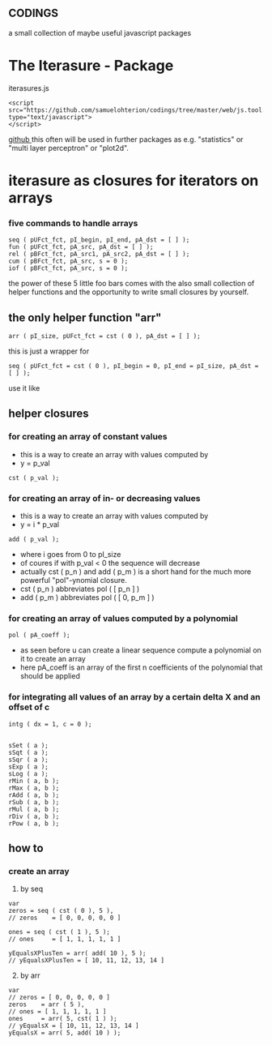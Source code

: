 ## CODINGS

a small collection of maybe useful javascript packages

# The Iterasure - Package
iterasures.js
```
<script src="https://github.com/samuelohterion/codings/tree/master/web/js.tool.box/iterasures.js" type="text/javascript">
</script>
```
[ github ]("https://github.com/samuelohterion/codings/tree/master/web/js.tool.box/iterasures.js")
this often will be used in further packages as e.g. "statistics" or "multi layer perceptron" or "plot2d".
# iterasure as closures for iterators on arrays
### five commands to handle arrays
```
seq ( pUFct_fct, pI_begin, pI_end, pA_dst = [ ] );
fun ( pUFct_fct, pA_src, pA_dst = [ ] );
rel ( pBFct_fct, pA_src1, pA_src2, pA_dst = [ ] );
cum ( pBFct_fct, pA_src, s = 0 );
iof ( pBFct_fct, pA_src, s = 0 );
```
the power of these 5 little foo bars comes with the also small collection of helper functions and the opportunity to write small closures by yourself.
## the only helper function "arr"
```
arr ( pI_size, pUFct_fct = cst ( 0 ), pA_dst = [ ] );
```
this is just a wrapper for
```
seq ( pUFct_fct = cst ( 0 ), pI_begin = 0, pI_end = pI_size, pA_dst = [ ] );
```
use it like


## helper closures
### for creating an array of constant values
- this is a way to create an array with values computed by
- y = p_val
```
cst ( p_val );
```
### for creating an array of in- or decreasing values
- this is a way to create an array with values computed by
- y = i * p_val
```
add ( p_val );
```
- where i goes from 0 to pI_size
- of coures if with p_val < 0 the sequence will decrease
- actually cst ( p_n ) and add ( p_m ) is a short hand for the much more powerful "pol"-ynomial closure.
- cst ( p_n ) abbreviates pol ( [ p_n ] )
- add ( p_m ) abbreviates pol ( [ 0, p_m ] )

### for creating an array of values computed by a polynomial
```
pol ( pA_coeff );
```
- as seen before u can create a linear sequence compute a polynomial on it to create an array
- here pA_coeff is an array of the first n coefficients of the polynomial that should be applied

### for integrating all values of an array by a certain delta X and an offset of c
```
intg ( dx = 1, c = 0 );


sSet ( a );
sSqt ( a );
sSqr ( a );
sExp ( a );
sLog ( a );
rMin ( a, b );
rMax ( a, b );
rAdd ( a, b );
rSub ( a, b );
rMul ( a, b );
rDiv ( a, b );
rPow ( a, b );
```
## how to
### create an array
1. by seq
```
var
zeros = seq ( cst ( 0 ), 5 ),
// zeros    = [ 0, 0, 0, 0, 0 ]

ones = seq ( cst ( 1 ), 5 );
// ones     = [ 1, 1, 1, 1, 1 ]

yEqualsXPlusTen = arr( add( 10 ), 5 );
// yEqualsXPlusTen = [ 10, 11, 12, 13, 14 ]

```
2. by arr

```
var
// zeros = [ 0, 0, 0, 0, 0 ]
zeros    = arr ( 5 ),
// ones = [ 1, 1, 1, 1, 1 ]
ones     = arr( 5, cst( 1 ) );
// yEqualsX = [ 10, 11, 12, 13, 14 ]
yEqualsX = arr( 5, add( 10 ) );

```
###
